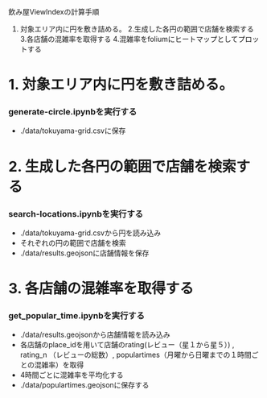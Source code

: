 飲み屋ViewIndexの計算手順
1. 対象エリア内に円を敷き詰める。
2.生成した各円の範囲で店舗を検索する
3.各店舗の混雑率を取得する
4.混雑率をfoliumにヒートマップとしてプロットする

# 1. 対象エリア内に円を敷き詰める。
### generate-circle.ipynbを実行する
- ./data/tokuyama-grid.csvに保存

# 2. 生成した各円の範囲で店舗を検索する
### search-locations.ipynbを実行する
- ./data/tokuyama-grid.csvから円を読み込み
- それぞれの円の範囲で店舗を検索
- ./data/results.geojsonに店舗情報を保存

# 3. 各店舗の混雑率を取得する
### get_popular_time.ipynbを実行する
- ./data/results.geojsonから店舗情報を読み込み
- 各店舗のplace_idを用いて店舗のrating(レビュー（星１から星５）) , rating_n （レビューの総数）, populartimes（月曜から日曜までの１時間ごとの混雑率）を取得
- 4時間ごとに混雑率を平均化する
- ./data/populartimes.geojsonに保存する
